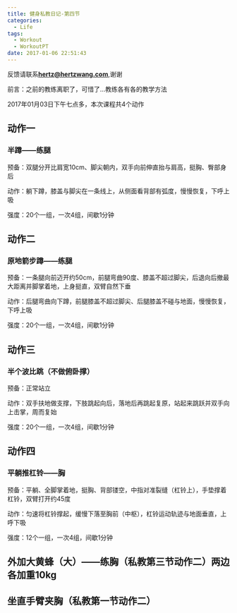 ```yaml
---
title: 健身私教日记-第四节
categories:
  - Life
tags:
  - Workout
  - WorkoutPT
date: 2017-01-06 22:51:43
---
```


反馈请联系[**hertz@hertzwang.com**](mailto:hertz@hertzwang.com),谢谢

前言：之前的教练离职了，可惜了...教练各有各的教学方法

2017年01月03日下午七点多，本次课程共4个动作

## 动作一

### 半蹲——练腿

预备：双腿分开比肩宽10cm、脚尖朝内，双手向前伸直抬与肩高，挺胸、臀部身后

动作：躺下蹲，膝盖与脚尖在一条线上，从侧面看背部有弧度，慢慢恢复，下呼上吸

强度：20个一组，一次4组，间歇1分钟

## 动作二

### 原地箭步蹲——练腿

预备：一条腿向前迈开约50cm，前腿弯曲90度、膝盖不超过脚尖，后退向后撤最大距离并脚掌着地，上身挺直，双臂自然下垂

动作：后腿弯曲向下蹲，前腿膝盖不超过脚尖、后腿膝盖不碰与地面，慢慢恢复，下呼上吸

强度：20个一组，一次4组，间歇1分钟

<!-- more -->

## 动作三

### 半个波比跳（不做俯卧撑）

预备：正常站立

动作：双手扶地做支撑，下肢跳起向后，落地后再跳起复原，站起来跳跃并双手向上击掌，周而复始

强度：20个一组，一次4组，间歇1分钟


## 动作四

### 平躺推杠铃——胸

预备：平躺、全脚掌着地，挺胸、背部镂空，中指对准裂缝（杠铃上），手垫撑着杠铃，双臂打开约45度

动作：匀速将杠铃撑起，缓慢下落至胸前（中枢），杠铃运动轨迹与地面垂直，上呼下吸

强度：12个一组，一次4组，间歇1分钟


## 外加大黄蜂（大）——练胸（私教第三节动作二）两边各加重10kg
## 坐直手臂夹胸（私教第一节动作二）